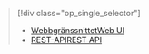 > [!div class="op_single_selector"]
> * [<span data-ttu-id="fd730-101">Webbgränssnittet</span><span class="sxs-lookup"><span data-stu-id="fd730-101">Web UI</span></span>](../articles/hdinsight/hdinsight-hadoop-manage-ambari.md)
> * [<span data-ttu-id="fd730-102">REST-API</span><span class="sxs-lookup"><span data-stu-id="fd730-102">REST API</span></span>](../articles/hdinsight/hdinsight-hadoop-manage-ambari-rest-api.md)
> 
> 

